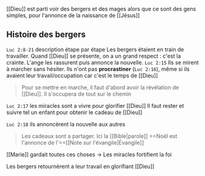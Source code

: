 [[Dieu]] est parti voir des bergers et des mages alors que ce sont des gens simples, pour l'annonce de la naissance de [[Jésus]]
## Histoire des bergers
`Luc 2:8-21` description étape par étape
Les bergers étaient en train de travailler.
Quand [[Dieu]] se présente, on a un grand respect : c'est la crainte.
L'ange les rassurent puis annonce la nouvelle.
`Luc 2:15` Ils se mirent à marcher sans hésiter. Ils n'ont pas **procrastiner** (`Luc 2:16`), même si ils avaient leur travail/occupation car c'est le temps de [[Dieu]]

> Pour se mettre en marche, il faut d'abord avoir la révélation de [[Dieu]]. Il s'occupera de tout sur le chemin

`Luc 2:17` les miracles sont a vivre pour glorifier [[Dieu]]
Il faut rester et suivre tel un enfant pour obtenir le cadeau de [[Dieu]]

`Luc 2:18` ils annoncèrent la nouvelle aux autres
> Les cadeaux sont a partager. Ici la [[Bible|parole]]
> ==Noël est l'annonce de l'==[[Note sur l'évangile|Évangile]]

[[Marie]] gardait toutes ces choses -> Les miracles fortifient la foi

Les bergers retournèrent a leur travail en glorifiant [[Dieu]]